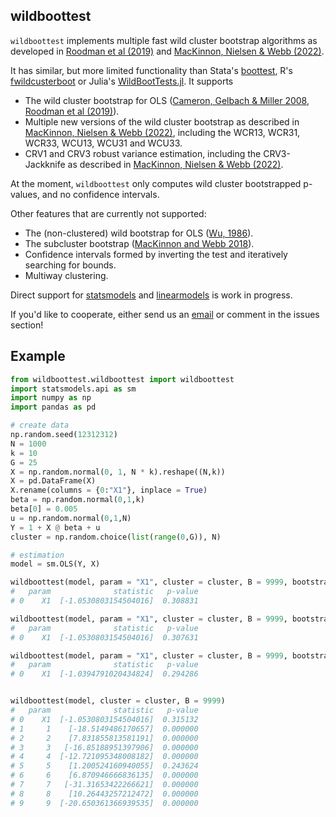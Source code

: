 ## wildboottest

`wildboottest` implements multiple fast wild cluster
bootstrap algorithms as developed in [Roodman et al
(2019)](https://econpapers.repec.org/paper/qedwpaper/1406.htm) and
[MacKinnon, Nielsen & Webb
(2022)](https://www.econ.queensu.ca/sites/econ.queensu.ca/files/wpaper/qed_wp_1485.pdf).

It has similar, but more limited functionality than Stata's [boottest](), R's [fwildcusterboot]() or Julia's [WildBootTests.jl](). It supports

-   The wild cluster bootstrap for OLS ([Cameron, Gelbach & Miller 2008](https://direct.mit.edu/rest/article-abstract/90/3/414/57731/Bootstrap-Based-Improvements-for-Inference-with),
    [Roodman et al (2019)](https://econpapers.repec.org/paper/qedwpaper/1406.htm)).
-   Multiple new versions of the wild cluster bootstrap as described in
    [MacKinnon, Nielsen & Webb (2022)](https://www.econ.queensu.ca/sites/econ.queensu.ca/files/wpaper/qed_wp_1485.pdf), including the WCR13, WCR31, WCR33,
    WCU13, WCU31 and WCU33.
-   CRV1 and CRV3 robust variance estimation, including the CRV3-Jackknife as 
    described in [MacKinnon, Nielsen & Webb (2022)](https://arxiv.org/pdf/2205.03288.pdf).
    
At the moment, `wildboottest` only computes wild cluster bootstrapped p-values, and no confidence intervals. 

Other features that are currently not supported: 

- The (non-clustered) wild bootstrap for OLS ([Wu, 1986](https://projecteuclid.org/journals/annals-of-statistics/volume-14/issue-4/Jackknife-Bootstrap-and-Other-Resampling-Methods-in-Regression-Analysis/10.1214/aos/1176350142.full)).
-   The subcluster bootstrap ([MacKinnon and Webb 2018](https://academic.oup.com/ectj/article-abstract/21/2/114/5078969?login=false)).
-   Confidence intervals formed by inverting the test and iteratively
    searching for bounds.
-   Multiway clustering.


Direct support for [statsmodels](https://github.com/statsmodels/statsmodels) and 
[linearmodels](https://github.com/bashtage/linearmodels) is work in progress.

If you'd like to cooperate, either send us an 
[email](alexander-fischer1801@t-online.de) or comment in the issues section!


## Example 

```python
from wildboottest.wildboottest import wildboottest
import statsmodels.api as sm
import numpy as np
import pandas as pd

# create data
np.random.seed(12312312)
N = 1000
k = 10
G = 25
X = np.random.normal(0, 1, N * k).reshape((N,k))
X = pd.DataFrame(X)
X.rename(columns = {0:"X1"}, inplace = True)
beta = np.random.normal(0,1,k)
beta[0] = 0.005
u = np.random.normal(0,1,N)
Y = 1 + X @ beta + u
cluster = np.random.choice(list(range(0,G)), N)

# estimation
model = sm.OLS(Y, X)

wildboottest(model, param = "X1", cluster = cluster, B = 9999, bootstrap_type = "11")
#   param              statistic   p-value
# 0    X1  [-1.0530803154504016]  0.308831

wildboottest(model, param = "X1", cluster = cluster, B = 9999, bootstrap_type = "31")
#   param              statistic   p-value
# 0    X1  [-1.0530803154504016]  0.307631

wildboottest(model, param = "X1", cluster = cluster, B = 9999, bootstrap_type = "33")
#   param              statistic   p-value
# 0    X1  [-1.0394791020434824]  0.294286


wildboottest(model, cluster = cluster, B = 9999)
#   param              statistic   p-value
# 0    X1  [-1.0530803154504016]  0.315132
# 1     1    [-18.5149486170657]  0.000000
# 2     2    [7.831855813581191]  0.000000
# 3     3   [-16.85188951397906]  0.000000
# 4     4  [-12.721095348008182]  0.000000
# 5     5    [1.200524160940055]  0.243624
# 6     6    [6.870946666836135]  0.000000
# 7     7   [-31.31653422266621]  0.000000
# 8     8    [10.26443257212472]  0.000000
# 9     9  [-20.650361366939535]  0.000000
```
